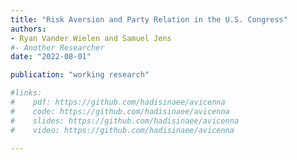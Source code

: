 ```yaml
---
title: "Risk Aversion and Party Relation in the U.S. Congress"
authors:
- Ryan Vander Wielen and Samuel Jens
#- Another Researcher
date: "2022-08-01"

publication: "working research"

#links:
#    pdf: https://github.com/hadisinaee/avicenna
#    code: https://github.com/hadisinaee/avicenna
#    slides: https://github.com/hadisinaee/avicenna
#    video: https://github.com/hadisinaee/avicenna

---
```


